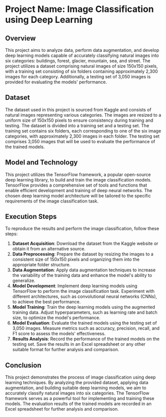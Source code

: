 # Project Name: Image Classification using Deep Learning

## Overview
This project aims to analyze data, perform data augmentation, and develop deep learning models capable of accurately classifying natural images into six categories: buildings, forest, glacier, mountain, sea, and street. The project utilizes a dataset comprising natural images of size 150x150 pixels, with a training set consisting of six folders containing approximately 2,300 images for each category. Additionally, a testing set of 3,050 images is provided for evaluating the models' performance.

## Dataset
The dataset used in this project is sourced from Kaggle and consists of natural images representing various categories. The images are resized to a uniform size of 150x150 pixels to ensure consistency during training and testing. The dataset is divided into a training set and a testing set. The training set contains six folders, each corresponding to one of the six image categories, with approximately 2,300 images in each folder. The testing set comprises 3,050 images that will be used to evaluate the performance of the trained models.

## Model and Technology
This project utilizes the TensorFlow framework, a popular open-source deep learning library, to build and train the image classification models. TensorFlow provides a comprehensive set of tools and functions that enable efficient development and training of deep neural networks. The chosen deep learning model architecture will be tailored to the specific requirements of the image classification task.

## Execution Steps
To reproduce the results and perform the image classification, follow these steps:

1. **Dataset Acquisition**: Download the dataset from the Kaggle website or obtain it from an alternative source.
2. **Data Preprocessing**: Prepare the dataset by resizing the images to a consistent size of 150x150 pixels and organizing them into the appropriate folder structure.
3. **Data Augmentation**: Apply data augmentation techniques to increase the variability of the training data and enhance the model's ability to generalize.
4. **Model Development**: Implement deep learning models using TensorFlow to perform the image classification task. Experiment with different architectures, such as convolutional neural networks (CNNs), to achieve the best performance.
5. **Model Training**: Train the deep learning models using the augmented training data. Adjust hyperparameters, such as learning rate and batch size, to optimize the model's performance.
6. **Model Evaluation**: Evaluate the trained models using the testing set of 3,050 images. Measure metrics such as accuracy, precision, recall, and F1 score to assess the models' effectiveness.
7. **Results Analysis**: Record the performance of the trained models on the testing set. Save the results in an Excel spreadsheet or any other suitable format for further analysis and comparison.

## Conclusion
This project demonstrates the process of image classification using deep learning techniques. By analyzing the provided dataset, applying data augmentation, and building suitable deep learning models, we aim to accurately classify natural images into six categories. The TensorFlow framework serves as a powerful tool for implementing and training these models. The evaluation results of the trained models are recorded in an Excel spreadsheet for further analysis and comparison.

